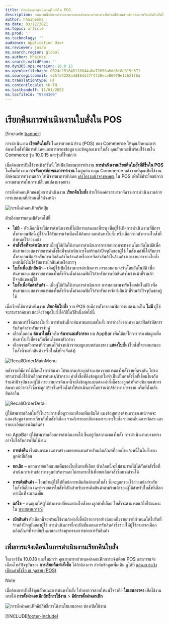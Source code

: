 ```yaml
---
title: เรียกคืนการดำเนินงานใบสั่งใน POS
description: บทความนี้อธิบายความสามารถของลักษณะการทำงานที่พร้อมใช้งานสำหรับหน้าการเรียกคืนใบสั่งที่ปรับปรุงใน POS
author: hhainesms
ms.date: 03/12/2021
ms.topic: article
ms.prod: ''
ms.technology: ''
audience: Application User
ms.reviewer: josaw
ms.search.region: global
ms.author: hhaines
ms.search.validFrom: ''
ms.dyn365.ops.version: 10.0.15
ms.openlocfilehash: 0624c251646110644a8a72658a6dd6f8d319c57f
ms.sourcegitcommit: e25fe4228add88dd37f4f38ece86979e1c621f6a
ms.translationtype: HT
ms.contentlocale: th-TH
ms.lasthandoff: 11/01/2022
ms.locfileid: "9734306"
---
```

# <a name="recall-order-operation-in-pos"></a>เรียกคืนการดำเนินงานใบสั่งใน POS

[!include [banner](includes/banner.md)]

การดำเนินงาน **เรียกคืนใบสั่ง** ในการขายหน้าร้าน (POS) ของ Commerce ให้คุณลักษณะการค้นหาใบสั่งที่มีการอัปเดตและการกรองข้อมูล และข้อมูลเฉพาะใบสั่ง คุณลักษณะนี้พร้อมใช้งานใน Commerce รุ่น 10.0.15 และรุ่นที่ใหม่กว่า

เมื่อต้องการเปิดใช้งานฟังก์ชันนี้ ให้เปิดลักษณะการทำงาน **การดำเนินงานเรียกคืนใบสั่งที่ดีขึ้นใน POS** ในพื้นที่ทำงาน **การจัดการลักษณะการทำงาน** ในศูนย์ควบคุม Commerce หลังจากที่คุณเปิดใช้งานลักษณะการทำงานแล้ว ให้พิจารณาการอัปเดต [เค้าโครงหน้าจอของคุณ](pos-screen-layouts.md) ใน POS เพื่อใช้ประโยชน์จากความสามารถในการเปลี่ยนแปลงบางอย่าง

การตั้งค่าคอนฟิกของปุ่มการดำเนินงาน **เรียกคืนใบสั่ง** ช่วยให้องค์กรสามารถจัดวางการดำเนินงานด้วยการแสดงผลที่กำหนดไว้ล่วงหน้า

![การตั้งค่าคอนฟิกกริดปุ่ม](media/recallorderbuttongrid.png)

ตัวเลือกการแสดงมีดังต่อไปนี้
- **ไม่มี** - ตัวเลือกนี้จะใช้การดำเนินงานที่ไม่มีการแสดงผลที่ระบุ เมื่อผู้ใช้เปิดการดำเนินงานที่มีการตั้งค่าคอนฟิกนี้ ผู้ใช้จะได้รับการแจ้งเตือนให้ค้นหา และค้นหาใบสั่ง หรือเลือกจากตัวกรองใบสั่งที่กำหนดไว้ล่วงหน้า
- **คำสั่งซื้อที่จะดำเนินการ** เมื่อผู้ใช้เปิดใช้งานการดำเนินการการสอบถามจะทำงานโดยอัตโนมัติเพื่อค้นหาและแสดงรายการคำสั่งซื้อที่จะดำเนินการโดยร้านค้าปัจจุบันของผู้ใช้ ใบสั่งเหล่านี้ได้รับการตั้งค่าคอนฟิกสำหรับการเบิกสินค้าในร้านค้าหรือการจัดส่งสินค้าในร้านค้า และรายการของใบสั่งเหล่านี้ยังไม่ได้รับการเบิกสินค้าหรือบรรจุ
- **ใบสั่งเพื่อเบิกสินค้า** – เมื่อผู้ใช้เปิดใช้งานการดำเนินการ การสอบถามจะรันโดยอัตโนมัติ เพื่อค้นหาและแสดงรายการของใบสั่งที่จะตั้งค่าคอนฟิกไว้สำหรับการเบิกสินค้าในร้านค้าที่ร้านค้าปัจจุบันของผู้ใช้
- **ใบสั่งเพื่อจัดส่งสินค้า** – เมื่อผู้ใช้เปิดใช้งานการดำเนินการ การสอบถามจะรันโดยอัตโนมัติ เพื่อค้นหาและแสดงรายการของใบสั่งที่จะตั้งค่าคอนฟิกไว้สำหรับการจัดส่งสินค้าที่ร้านค้าปัจจุบันของผู้ใช้

เมื่อเรียกใช้การดำเนินงาน **เรียกคืนใบสั่ง** จาก POS ถ้ามีการตั้งค่าคอนฟิกการแสดงผลเป็น **ไม่มี** ผู้ใช้จะสามารถค้นหา และดึงข้อมูลใบสั่งได้วิธีใดวิธีหนึ่งต่อไปนี้
- สแกนบาร์โค้ดของใบสั่ง การทำเช่นนี้จะค้นหาหมายเลขใบสั่ง การอ้างอิงช่องทาง และฟิลด์รหัสการรับสินค้าสำหรับการจับคู่
- เลือกไอคอน **ค้นหาใบสั่ง** หรือ **ค้นหาและตัวกรอง** บน AppBar เพื่อใช้กลไกการกรองข้อมูลเพื่อค้นหาใบสั่งที่ตรงกับเงื่อนไขของตัวกรอง
- เลือกจากตัวกรองที่กำหนดไว้ล่วงหน้าจากเมนูแบบหล่นลงของ **แสดงใบสั่ง** (ใบสั่งที่จะตอบสนอง ใบสั่งที่จะเบิกสินค้า หรือใบสั่งที่จะจัดส่ง)

![RecallOrderMainMenu](media/recallordermain.png)

หลังจากที่มีการใช้เงื่อนไขการค้นหา โปรแกรมประยุกต์จะแสดงรายการของใบสั่งขายที่ตรงกัน โปรดทราบว่าเมื่อใช้ตัวเลือกการค้นหา/ตัวกรอง คำสั่งซื้อที่ดึงข้อมูลมาไม่จำเป็นเป็นคำสั่งซื้อที่เชื่อมโยงกับร้านค้าปัจจุบันของผู้ใช้ กระบวนการค้นหานี้จะดึงข้อมูลและแสดงคำสั่งซื้อของลูกค้าที่ตรงกับเกณฑ์การค้นหา แม้ว่าคำสั่งซื้อจะถูกสร้างขึ้นหรือตั้งค่าให้ดำเนินการโดยร้านค้า/ช่องทางการขาย หรือที่ตั้งคลังสินค้าอื่น

![RecallOrderDetail](media/orderrecalldetail.png)

ผู้ใช้สามารถเลือกใบสั่งในรายการเพื่อดูรายละเอียดเพิ่มเติมได้ แผงข้อมูลทางด้านขวาของหน้าจอจะแสดงข้อมูลจำเพาะเกี่ยวกับใบสั่งที่เลือก รวมถึงรายละเอียดของรายการใบสั่ง รายละเอียดการจัดส่ง และรายละเอียดการเติมสินค้า

จาก AppBar ผู้ใช้สามารถเลือกการดำเนินงานได้ ขึ้นอยู่กับสถานะของใบสั่ง การดำเนินงานบางอย่างอาจไม่ได้รับการเปิดใช้งาน

- **การส่งคืน** เริ่มต้นกระบวนการสร้างผลตอบแทนสำหรับผลิตภัณฑ์ที่ออกใบแจ้งหนี้ในใบสั่งของลูกค้าที่เลือก

- **ยกเลิก** – ออกการยกเลิกแบบเต็มของใบสั่งขายที่เลือก ตัวเลือกนี้จะไม่สามารถใช้ได้กับคำสังซื้อที่ดำเนินการผ่านช่องทางศูนย์บริการและไม่สามารถใช้เพื่อยกเลิกคำสั่งซื้อบางส่วนได้

- **การเติมสินค้า** – โอนย้ายผู้ใช้ไปที่หน้าการเติมสินค้าตามใบสั่ง ซึ่งจะถูกกรองไว้ล่วงหน้าสำหรับใบสั่งที่เลือก เฉพาะรายการใบสั่งที่เปิดสำหรับการเติมสินค้าตามร้านค้าของผู้ใช้สำหรับใบสั่งที่เลือกเท่านั้นที่จะแสดงขึ้น

- **แก้ไข** – อนุญาตให้ผู้ใช้ทำการเปลี่ยนแปลงใบสั่งของลูกค้าที่เลือก ใบสั่งจะสามารถแก้ไขได้เฉพาะใน [บางสถานการณ์](customer-orders-overview.md#edit-an-existing-customer-order)

- **เบิกสินค้า** ตัวเลือกนี้จะพร้อมใช้งานถ้าคำสั่งซื้อมีรายการอย่างน้อยหนึ่งรายการที่กำหนดให้ไปรับที่ร้านค้าปัจจุบันของผู้ใช้ การดำเนินการนี้จะเปิดขั้นตอนการรับสินค้าซึ่งช่วยให้ผู้ใช้สามารถเลือกผลิตภัณฑ์ที่จะหยิบขึ้นมาและสร้างธุรกรรมการขายการรับสินค้า

## <a name="add-notifications-to-the-recall-order-operation"></a>เพิ่มการแจ้งเตือนในการดําเนินงานเรียกคืนใบสั่ง

ในเวอร์ชัน 10.0.18 และใหม่กว่า คุณสามารถกำหนดค่าคอนฟิกการแจ้งเตือน POS และการแจ้งเตือนไทล์ปัจจุบันของ **การเรียกคืนคำสั่งซื้อ** ได้ถ้าต้องการ สำหับข้อมูลเพิ่มเติม ดูได้ที่ [แสดงการแจ้งเตือนคำสั่งซื้อ ณ จุดขาย (POS)](notifications-pos.md)  

> [!NOTE]
> เมื่อต้องการเปิดใช้คุณลักษณะการค้นหาใบสั่ง โปรดตรวจสอบให้แน่ใจว่าคีย์ **ใบเสนอราคา** เปิดใช้งานภายใต้ **การตั้งค่าคอนฟิกสิทธิ์การใช้งาน** > **คีย์การตั้งค่าคอนฟิก**
>
> ![การตั้งค่าคอนฟิกคีย์สิทธิ์การใช้งานใบเสนอาคา ต้องเปิดใช้งาน](./media/Quotations_License_Key_Configuration.png)


[!INCLUDE[footer-include](../includes/footer-banner.md)]
